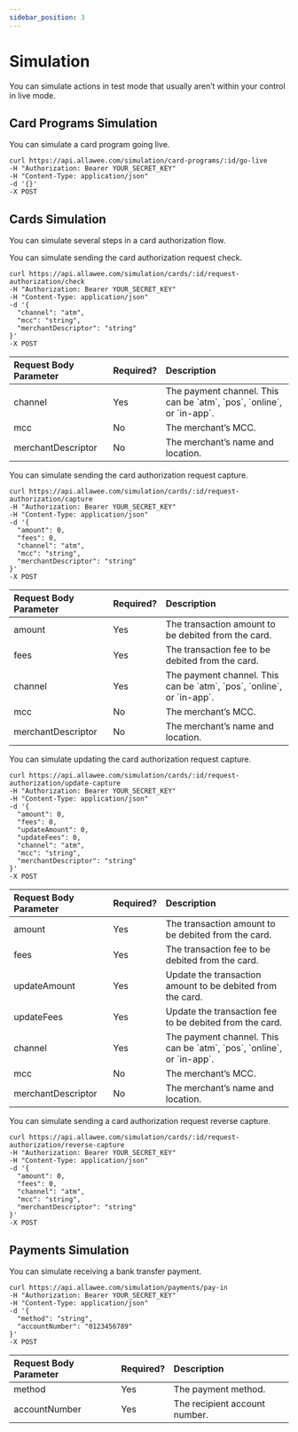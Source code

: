 ```yaml
---
sidebar_position: 3
---
```


# Simulation

You can simulate actions in test mode that usually aren’t within your control in live mode.

## Card Programs Simulation

You can simulate a card program going live.

```
curl https://api.allawee.com/simulation/card-programs/:id/go-live
-H "Authorization: Bearer YOUR_SECRET_KEY"
-H "Content-Type: application/json"
-d '{}'
-X POST
```

## Cards Simulation

You can simulate several steps in a card authorization flow.

You can simulate sending the card authorization request check.

```
curl https://api.allawee.com/simulation/cards/:id/request-authorization/check
-H "Authorization: Bearer YOUR_SECRET_KEY"
-H "Content-Type: application/json"
-d '{
  "channel": "atm",
  "mcc": "string",
  "merchantDescriptor": "string"
}'
-X POST
```

| Request Body Parameter | Required? | Description |
| :---- | :---- | :---- |
| channel | Yes | The payment channel. This can be \`atm\`, \`pos\`, \`online\`, or \`in-app\`. |
| mcc | No | The merchant’s MCC. |
| merchantDescriptor | No | The merchant’s name and location. |

You can simulate sending the card authorization request capture.

```
curl https://api.allawee.com/simulation/cards/:id/request-authorization/capture
-H "Authorization: Bearer YOUR_SECRET_KEY"
-H "Content-Type: application/json"
-d '{
  "amount": 0,
  "fees": 0,
  "channel": "atm",
  "mcc": "string",
  "merchantDescriptor": "string"
}'
-X POST
```

| Request Body Parameter | Required? | Description |
| :---- | :---- | :---- |
| amount | Yes | The transaction amount to be debited from the card. |
| fees | Yes | The transaction fee to be debited from the card. |
| channel | Yes | The payment channel. This can be \`atm\`, \`pos\`, \`online\`, or \`in-app\`. |
| mcc | No | The merchant’s MCC. |
| merchantDescriptor | No | The merchant’s name and location. |

You can simulate updating the card authorization request capture.

```
curl https://api.allawee.com/simulation/cards/:id/request-authorization/update-capture
-H "Authorization: Bearer YOUR_SECRET_KEY"
-H "Content-Type: application/json"
-d '{
  "amount": 0,
  "fees": 0,
  "updateAmount": 0,
  "updateFees": 0,
  "channel": "atm",
  "mcc": "string",
  "merchantDescriptor": "string"
}'
-X POST
```

| Request Body Parameter | Required? | Description |
| :---- | :---- | :---- |
| amount | Yes | The transaction amount to be debited from the card. |
| fees | Yes | The transaction fee to be debited from the card. |
| updateAmount | Yes | Update the transaction amount to be debited from the card. |
| updateFees | Yes | Update the transaction fee to be debited from the card. |
| channel | Yes | The payment channel. This can be \`atm\`, \`pos\`, \`online\`, or \`in-app\`. |
| mcc | No | The merchant’s MCC. |
| merchantDescriptor | No | The merchant’s name and location. |

You can simulate sending a card authorization request reverse capture.

```
curl https://api.allawee.com/simulation/cards/:id/request-authorization/reverse-capture
-H "Authorization: Bearer YOUR_SECRET_KEY"
-H "Content-Type: application/json"
-d '{
  "amount": 0,
  "fees": 0,
  "channel": "atm",
  "mcc": "string",
  "merchantDescriptor": "string"
}'
-X POST
```

## Payments Simulation

You can simulate receiving a bank transfer payment.

```
curl https://api.allawee.com/simulation/payments/pay-in
-H "Authorization: Bearer YOUR_SECRET_KEY"
-H "Content-Type: application/json"
-d '{
  "method": "string",
  "accountNumber": "0123456789"
}'
-X POST
```

| Request Body Parameter | Required? | Description |
| :---- | :---- | :---- |
| method | Yes | The payment method. |
| accountNumber | Yes | The recipient account number. |